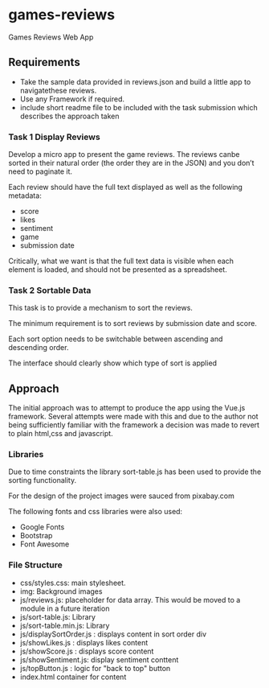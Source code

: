 # games-reviews
Games Reviews Web App

## Requirements

- Take the sample data provided in reviews.json and build a little app to navigatethese reviews.
- Use any Framework if required.
- include short readme file to be included with the task submission which describes the approach taken
  
### Task 1 Display Reviews

Develop a micro app to present the game reviews. The reviews canbe sorted in their natural order (the order they are in the JSON) and you don’t need to paginate it.

Each review should have the full text displayed as well as the following metadata:

- score
- likes
- sentiment
- game
- submission date

Critically, what we want is that the full text data is visible when each element is loaded, and should not be presented as a spreadsheet.

### Task 2 Sortable Data

This task is to provide a mechanism to sort the reviews.

The minimum requirement is to sort reviews by submission date and score.

Each sort option needs to be switchable between ascending and descending order.

The interface should clearly show which type of sort is applied


## Approach

The initial approach was to attempt to produce the app using the Vue.js framework. Several attempts were made with this and due to the author not being sufficiently familiar with the framework a decision was made to revert to plain html,css and javascript.


### Libraries

Due to time constraints the library sort-table.js has been used to provide the sorting functionality. 

For the design of the project images were sauced from pixabay.com

The following fonts and css libraries were also used:

- Google Fonts
- Bootstrap
- Font Awesome

### File Structure

- css/styles.css: main stylesheet. 
- img: Background images
- js/reviews.js: placeholder for data array. This would be moved to a module in a future iteration
- js/sort-table.js: Library
- js/sort-table.min.js: Library
- js/displaySortOrder.js : displays content in sort order div
- js/showLikes.js : displays likes content
- js/showScore.js : displays score content
- js/showSentiment.js: display sentiment conttent
- js/topButton.js : logic for "back to top" button
- index.html container for content
